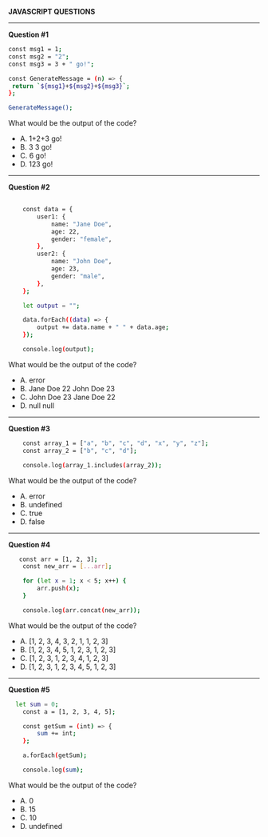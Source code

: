 **JAVASCRIPT QUESTIONS**

---------
 **Question #1**

 ```sh
const msg1 = 1;
const msg2 = "2";
const msg3 = 3 + " go!";

const GenerateMessage = (n) => {
  return `${msg1}+${msg2}+${msg3}`;
};

GenerateMessage();
```

 What would be the output of the code?

-  A. 1+2+3 go!
-  B. 3 3 go!
-  C. 6 go!
-  D. 123 go!


---------



 **Question #2**
```sh
   
    const data = {
        user1: {
            name: "Jane Doe",
            age: 22,
            gender: "female",
        },
        user2: {
            name: "John Doe",
            age: 23,
            gender: "male",
        },
    };

    let output = "";

    data.forEach((data) => {
        output += data.name + " " + data.age;
    });

    console.log(output);

 ```

  What would be the output of the code?

-  A. error
-  B. Jane Doe 22 John Doe 23
-  C. John Doe 23 Jane Doe 22
-  D. null null

---------

 **Question #3**

```sh
    const array_1 = ["a", "b", "c", "d", "x", "y", "z"];
    const array_2 = ["b", "c", "d"];

    console.log(array_1.includes(array_2));
 ```

  What would be the output of the code?

-  A. error
-  B. undefined
-  C. true
-  D. false

---------
**Question #4**
```sh
   const arr = [1, 2, 3];
    const new_arr = [...arr];

    for (let x = 1; x < 5; x++) {
        arr.push(x);
    }

    console.log(arr.concat(new_arr));

 ```

  What would be the output of the code?

-  A. [1, 2, 3, 4, 3, 2, 1, 1, 2, 3]
-  B. [1, 2, 3, 4, 5, 1, 2, 3, 1, 2, 3]
-  C. [1, 2, 3, 1, 2, 3, 4, 1, 2, 3]
-  D. [1, 2, 3, 1, 2, 3, 4, 5, 1, 2, 3]


---------
**Question #5**
```sh
  let sum = 0;
    const a = [1, 2, 3, 4, 5];

    const getSum = (int) => {
        sum += int;
    };

    a.forEach(getSum);

    console.log(sum);
 ```

  What would be the output of the code?

-  A. 0
-  B. 15
-  C. 10
-  D. undefined